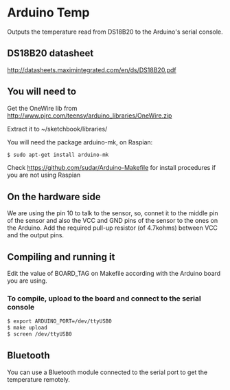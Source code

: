 # Arduino Temp

Outputs the temperature read from DS18B20 to the Arduino's serial console.


## DS18B20 datasheet

http://datasheets.maximintegrated.com/en/ds/DS18B20.pdf

## You will need to 

Get the OneWire lib from http://www.pjrc.com/teensy/arduino_libraries/OneWire.zip

Extract it to ~/sketchbook/libraries/

You will need the package arduino-mk, on Raspian:

```bash
$ sudo apt-get install arduino-mk 
```

Check https://github.com/sudar/Arduino-Makefile for install procedures if you are not using Raspian


## On the hardware side

We are using the pin 10 to talk to the sensor, so, connet it to the middle pin of the sensor and also the VCC and GND pins of the sensor to the ones on the Arduino. Add the required pull-up resistor (of 4.7kohms) between VCC and the output pins.


## Compiling and running it

Edit the value of BOARD_TAG on Makefile according with the Arduino board you are using.

### To compile, upload to the board and connect to the serial console

```bash 
$ export ARDUINO_PORT=/dev/ttyUSB0
$ make upload
$ screen /dev/ttyUSB0
```


## Bluetooth

You can use a Bluetooth module connected to the serial port to get the temperature remotely.
